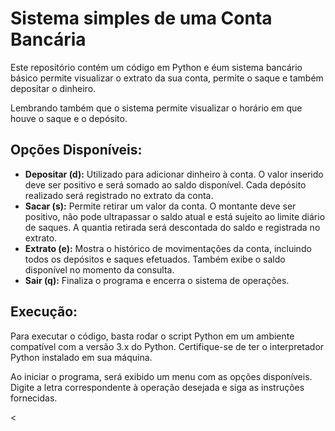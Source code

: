 <body>
  <h1>Sistema simples de uma Conta Bancária</h1>
  <p>Este repositório contém um código em Python e éum sistema bancário básico permite visualizar o extrato da sua conta, permite o saque e também depositar o dinheiro.</p>
  <p>Lembrando também que o sistema permite visualizar o horário em que houve o saque e o depósito.</p>

  <h2>Opções Disponíveis:</h2>
<ul>
  <li><strong>Depositar (d):</strong> Utilizado para adicionar dinheiro à conta. O valor inserido deve ser positivo e será somado ao saldo disponível. Cada depósito realizado será registrado no extrato da conta.</li>
  <li><strong>Sacar (s):</strong> Permite retirar um valor da conta. O montante deve ser positivo, não pode ultrapassar o saldo atual e está sujeito ao limite diário de saques. A quantia retirada será descontada do saldo e registrada no extrato.</li>
  <li><strong>Extrato (e):</strong> Mostra o histórico de movimentações da conta, incluindo todos os depósitos e saques efetuados. Também exibe o saldo disponível no momento da consulta.</li>
  <li><strong>Sair (q):</strong> Finaliza o programa e encerra o sistema de operações.</li>
</ul>

  <h2>Execução:</h2>
  <p>Para executar o código, basta rodar o script Python em um ambiente compatível com a versão 3.x do Python. Certifique-se de ter o interpretador Python instalado em sua máquina.</p>
  <p>Ao iniciar o programa, será exibido um menu com as opções disponíveis. Digite a letra correspondente à operação desejada e siga as instruções fornecidas.</p>
  <</body>
</html>